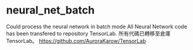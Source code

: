 # neural_net_batch
Could process the neural network in batch mode
All Neural Network code has been transfered to repository TensorLab.
所有代碼已轉移至倉庫TensorLab。
https://github.com/AuroraKarow/TensorLab
